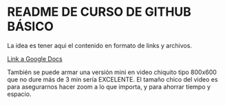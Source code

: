 # README DE CURSO DE GITHUB BÁSICO
La idea es tener aqui el contenido en formato de links y archivos. 

[Link a Google Docs](https://docs.google.com/presentation/d/1mXqraqWss95Su-oo7WwuKJ8Z7ygfTTxKH5IH8LdQp60)


También se puede armar una versión mini en video chiquito tipo 800x600 que no dure más de 3 min sería EXCELENTE. El tamaño chico del video es para asegurarnos hacer zoom a lo que importa, y para ahorrar tiempo y espacio. 
